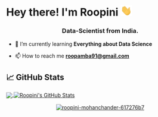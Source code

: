 # Hey there! I'm Roopini <img src="https://raw.githubusercontent.com/GouthamKumar-R/GouthamKumar-R/master/wave.gif" width="30px">


<h3 align="center">Data-Scientist from India.</h3>

- 🌱 I’m currently learning **Everything about Data Science**

- 📫 How to reach me **roopamba91@gmail.com**


## &#x1f4c8; GitHub Stats

<a href="https://github.com/Roopini-1512/Roopini-1512">
  <img align="center" src="https://github-readme-stats.vercel.app/api/top-langs/?username=Roopini-1512&hide=java,html&title_color=ffffff&text_color=c9cacc&icon_color=2bbc8a&bg_color=1d1f21"/>
</a>
<a href="https://github.com/Roopini-1512/Roopini-1512">
  <img align="center" src="https://github-readme-stats.vercel.app/api?username=Roopini-1512&show_icons=true&line_height=27&count_private=true&title_color=ffffff&text_color=c9cacc&icon_color=2bbc8a&bg_color=1d1f21" alt="Roopini's GitHub Stats" />
</a></p>

<p align="center">
<a href="https://www.linkedin.com/in/roopini-mohanchander-617276b7" target="blank"><img align="center" src="https://cdn.jsdelivr.net/npm/simple-icons@3.0.1/icons/linkedin.svg" alt="roopini-mohanchander-617276b7" height="30" width="30" /></a>

</p>


<!--
**Roopini-1512/Roopini-1512** is a ✨ _special_ ✨ repository because its `README.md` (this file) appears on your GitHub profile.

Here are some ideas to get you started:

- 🔭 I’m currently working on ...
- 🌱 I’m currently learning ...
- 👯 I’m looking to collaborate on ...
- 🤔 I’m looking for help with ...
- 💬 Ask me about ...
- 📫 How to reach me: ...
- 😄 Pronouns: ...
- ⚡ Fun fact: ...
-->
